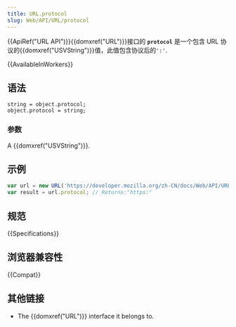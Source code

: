 ```yaml
---
title: URL.protocol
slug: Web/API/URL/protocol
---
```


{{ApiRef("URL API")}}{{domxref("URL")}}接口的 **`protocol`** 是一个包含 URL 协议的{{domxref("USVString")}}值，此值包含协议后的`':'`.

{{AvailableInWorkers}}

## 语法

```plain
string = object.protocol;
object.protocol = string;
```

### 参数

A {{domxref("USVString")}}.

## 示例

```js
var url = new URL('https://developer.mozilla.org/zh-CN/docs/Web/API/URL/protocol');
var result = url.protocol; // Returns:"https:"
```

## 规范

{{Specifications}}

## 浏览器兼容性

{{Compat}}

## 其他链接

- The {{domxref("URL")}} interface it belongs to.
